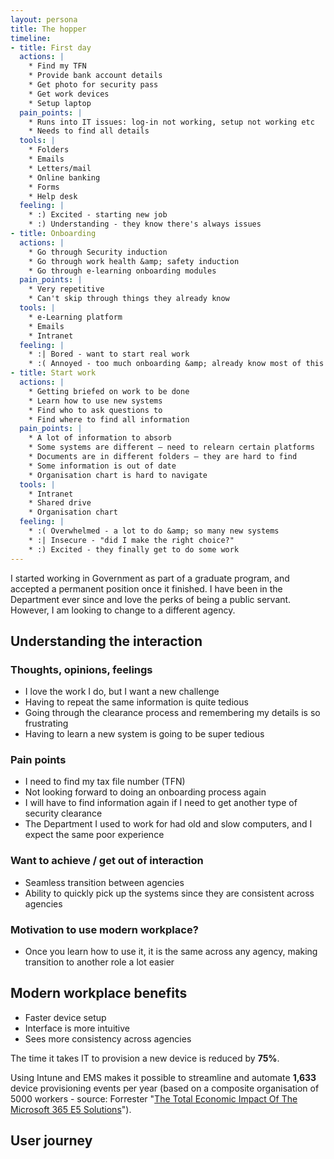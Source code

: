 ```yaml
---
layout: persona
title: The hopper
timeline:
- title: First day
  actions: |
    * Find my TFN
    * Provide bank account details
    * Get photo for security pass
    * Get work devices
    * Setup laptop  
  pain_points: |
    * Runs into IT issues: log-in not working, setup not working etc
    * Needs to find all details
  tools: |
    * Folders
    * Emails
    * Letters/mail
    * Online banking
    * Forms
    * Help desk
  feeling: |
    * :) Excited - starting new job
    * :) Understanding - they know there's always issues
- title: Onboarding
  actions: |
    * Go through Security induction
    * Go through work health &amp; safety induction
    * Go through e-learning onboarding modules
  pain_points: |
    * Very repetitive
    * Can't skip through things they already know
  tools: |
    * e-Learning platform
    * Emails
    * Intranet
  feeling: |
    * :| Bored - want to start real work
    * :( Annoyed - too much onboarding &amp; already know most of this stuff
- title: Start work
  actions: |
    * Getting briefed on work to be done
    * Learn how to use new systems
    * Find who to ask questions to
    * Find where to find all information
  pain_points: |
    * A lot of information to absorb
    * Some systems are different – need to relearn certain platforms
    * Documents are in different folders – they are hard to find
    * Some information is out of date
    * Organisation chart is hard to navigate
  tools: |
    * Intranet
    * Shared drive
    * Organisation chart
  feeling: |
    * :( Overwhelmed - a lot to do &amp; so many new systems
    * :| Insecure - "did I make the right choice?"
    * :) Excited - they finally get to do some work
---
```


I started working in Government as part of a graduate program, and accepted a permanent position once it finished. I have been in the Department ever since and love the perks of being a public servant. However, I am looking to change to a different agency.

## Understanding the interaction

### Thoughts, opinions, feelings

* I love the work I do, but I want a new challenge
* Having to repeat the same information is quite tedious
* Going through the clearance process and remembering my details is so frustrating
* Having to learn a new system is going to be super tedious

### Pain points

* I need to find my tax file number (TFN)
* Not looking forward to doing an onboarding process again
* I will have to find information again if I need to get another type of security clearance
* The Department I used to work for had old and slow computers, and I expect the same poor experience

### Want to achieve / get out of interaction

* Seamless transition between agencies
* Ability to quickly pick up the systems since they are consistent across agencies

### Motivation to use modern workplace?

* Once you learn how to use it, it is the same across any agency, making transition to another role a lot easier

## Modern workplace benefits

* Faster device setup
* Interface is more intuitive
* Sees more consistency across agencies

The time it takes IT to provision a new device is reduced by **75%**.

Using Intune and EMS makes it possible to streamline and automate **1,633** device provisioning events per year (based on a composite organisation of 5000 workers - source: Forrester "[The Total Economic Impact Of The Microsoft 365 E5 Solutions](https://query.prod.cms.rt.microsoft.com/cms/api/am/binary/RE2PBrb)").


## User journey